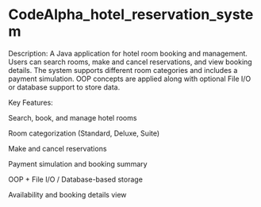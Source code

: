 # CodeAlpha_hotel_reservation_system

Description:
A Java application for hotel room booking and management. Users can search rooms, make and cancel reservations, and view booking details. The system supports different room categories and includes a payment simulation. OOP concepts are applied along with optional File I/O or database support to store data.

Key Features:

Search, book, and manage hotel rooms

Room categorization (Standard, Deluxe, Suite)

Make and cancel reservations

Payment simulation and booking summary

OOP + File I/O / Database-based storage

Availability and booking details view
